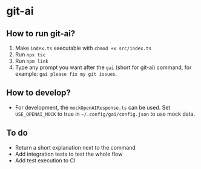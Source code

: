 # git-ai

## How to run git-ai?
1. Make `index.ts` executable with `chmod +x src/index.ts`
2. Run `npx tsc`
3. Run `npm link`
4. Type any prompt you want after the `gai` (short for git-ai) command, for example: `gai please fix my git issues`.

## How to develop?
- For development, the `mockOpenAIResponse.ts` can be used. Set `USE_OPENAI_MOCK` to true in `~/.config/gai/config.json` to use mock data.

## To do
- Return a short explanation next to the command
- Add integration tests to test the whole flow
- Add test execution to CI